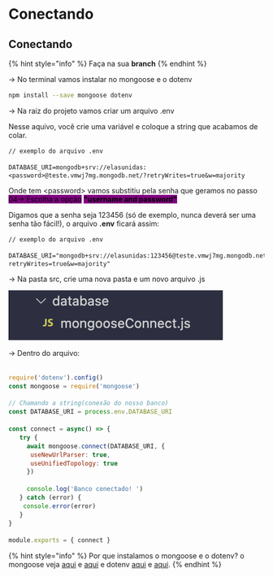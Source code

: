 # Conectando

## Conectando

{% hint style="info" %}
Faça na sua **branch**
{% endhint %}

\-> No terminal vamos instalar no mongoose e o dotenv

```bash
npm install --save mongoose dotenv
```

\-> Na raiz do projeto vamos criar um arquivo .env

Nesse aquivo, você crie uma variável e coloque a string que acabamos de colar.

```
// exemplo do arquivo .env

DATABASE_URI=mongodb+srv://elasunidas:<password>@teste.vmwj7mg.mongodb.net/?retryWrites=true&w=majority

```

Onde tem \<password> vamos substitiu pela senha que geramos no passo <mark style="background-color:purple;">04-> Escolha a opção</mark> <mark style="background-color:purple;"></mark><mark style="background-color:purple;">**"username and password"**</mark>

Digamos que a senha seja 123456 (só de exemplo, nunca deverá ser uma senha tão fácil!), o arquivo **.env** ficará assim:&#x20;

```
// exemplo do arquivo .env

DATABASE_URI="mongodb+srv://elasunidas:123456@teste.vmwj7mg.mongodb.net/?retryWrites=true&w=majority"

```

\-> Na pasta src, crie uma nova pasta e um novo arquivo .js

![](<../../../.gitbook/assets/image (33).png>)

\-> Dentro do arquivo:

```javascript

require('dotenv').config()
const mongoose = require('mongoose')

// Chamando a string(conexão do nosso banco)
const DATABASE_URI = process.env.DATABASE_URI

const connect = async() => {
   try {
     await mongoose.connect(DATABASE_URI, {
      useNewUrlParser: true,
      useUnifiedTopology: true
     })

     console.log('Banco conectado! ')
   } catch (error) {
    console.error(error)
   }
}

module.exports = { connect }
```



{% hint style="info" %}
Por que instalamos o mongoose e o dotenv? o mongoose veja [aqui](https://cibersistemas.pt/tecnologia/como-usar-mongodb-mongoose-com-node-js-praticas-recomendadas-para-desenvolvedores-de-back-end/) e  [aqui](https://www.freecodecamp.org/portuguese/news/introducao-ao-mongoose-para-mongodb/) e dotenv [aqui](https://blog.rocketseat.com.br/variaveis-ambiente-nodejs/) e [aqui](https://www.freecodecamp.org/portuguese/news/como-usar-variaveis-de-ambiente-do-node-com-um-arquivo-dotenv-para-node-js-e-npm/).
{% endhint %}

